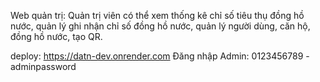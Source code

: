 Web quản trị: Quản trị viên có thể xem thống kê chỉ số tiêu thụ đồng hồ nước, quản lý ghi
nhận chỉ số đồng hồ nước, quản lý người dùng, căn hộ, đồng hồ nước, tạo QR.


deploy: https://datn-dev.onrender.com
Đăng nhập Admin: 0123456789 - adminpassword
